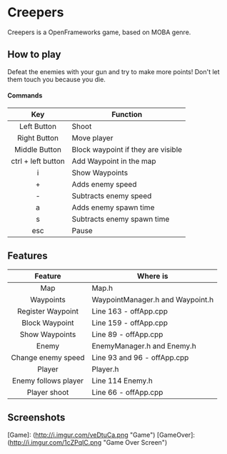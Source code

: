 # Creepers

Creepers is a OpenFrameworks game, based on MOBA genre.


## How to play

Defeat the enemies with your gun and try to make more points! Don't let them touch you because you die.

#### Commands

|Key                |Function                           |
|:-----------------:|-----------------------------------|
|Left Button        |Shoot         
|Right Button       |Move player
|Middle Button      |Block waypoint if they are visible
|ctrl + left button |Add Waypoint in the map
|i                  |Show Waypoints
|+                  |Adds enemy speed
|-                  |Subtracts enemy speed
|a                  |Adds enemy spawn time
|s                  |Subtracts enemy spawn time
|esc                |Pause


## Features

|Feature                |Where is                           |
|:---------------------:|-----------------------------------|
|Map                    |Map.h                              |
|Waypoints              |WaypointManager.h and Waypoint.h   |
|Register Waypoint      |Line 163 - offApp.cpp              |
|Block Waypoint         |Line 159 - offApp.cpp              |
|Show Waypoints         |Line 89 - offApp.cpp               |
|Enemy                  |EnemyManager.h and Enemy.h         |
|Change enemy speed     |Line 93 and 96 - offApp.cpp        |
|Player                 |Player.h                           |
|Enemy follows player   |Line 114 Enemy.h                   |
|Player shoot           |Line 66 - offApp.cpp               |


## Screenshots

[Game]: (http://i.imgur.com/veDtuCa.png "Game")
[GameOver]: (http://i.imgur.com/1cZPqIC.png "Game Over Screen")




      




